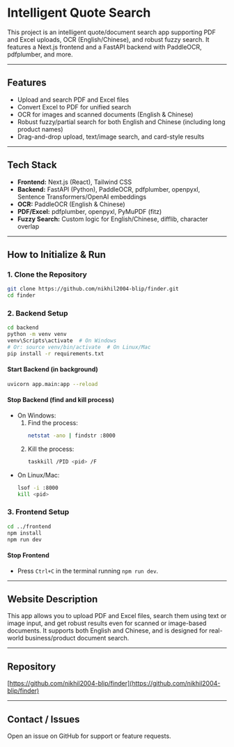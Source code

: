 # Intelligent Quote Search

This project is an intelligent quote/document search app supporting PDF and Excel uploads, OCR (English/Chinese), and robust fuzzy search. It features a Next.js frontend and a FastAPI backend with PaddleOCR, pdfplumber, and more.

---

## Features
- Upload and search PDF and Excel files
- Convert Excel to PDF for unified search
- OCR for images and scanned documents (English & Chinese)
- Robust fuzzy/partial search for both English and Chinese (including long product names)
- Drag-and-drop upload, text/image search, and card-style results

---

## Tech Stack
- **Frontend:** Next.js (React), Tailwind CSS
- **Backend:** FastAPI (Python), PaddleOCR, pdfplumber, openpyxl, Sentence Transformers/OpenAI embeddings
- **OCR:** PaddleOCR (English & Chinese)
- **PDF/Excel:** pdfplumber, openpyxl, PyMuPDF (fitz)
- **Fuzzy Search:** Custom logic for English/Chinese, difflib, character overlap

---

## How to Initialize & Run

### 1. Clone the Repository
```sh
git clone https://github.com/nikhil2004-blip/finder.git
cd finder
```

### 2. Backend Setup
```sh
cd backend
python -m venv venv
venv\Scripts\activate  # On Windows
# Or: source venv/bin/activate  # On Linux/Mac
pip install -r requirements.txt
```

#### Start Backend (in background)
```sh
uvicorn app.main:app --reload
```

#### Stop Backend (find and kill process)
- On Windows:
  1. Find the process:
     ```sh
     netstat -ano | findstr :8000
     ```
  2. Kill the process:
     ```sh
     taskkill /PID <pid> /F
     ```
- On Linux/Mac:
  ```sh
  lsof -i :8000
  kill <pid>
  ```

### 3. Frontend Setup
```sh
cd ../frontend
npm install
npm run dev
```

#### Stop Frontend
- Press `Ctrl+C` in the terminal running `npm run dev`.

---

## Website Description
This app allows you to upload PDF and Excel files, search them using text or image input, and get robust results even for scanned or image-based documents. It supports both English and Chinese, and is designed for real-world business/product document search.

---

## Repository
[https://github.com/nikhil2004-blip/finder](https://github.com/nikhil2004-blip/finder)

---

## Contact / Issues
Open an issue on GitHub for support or feature requests. 